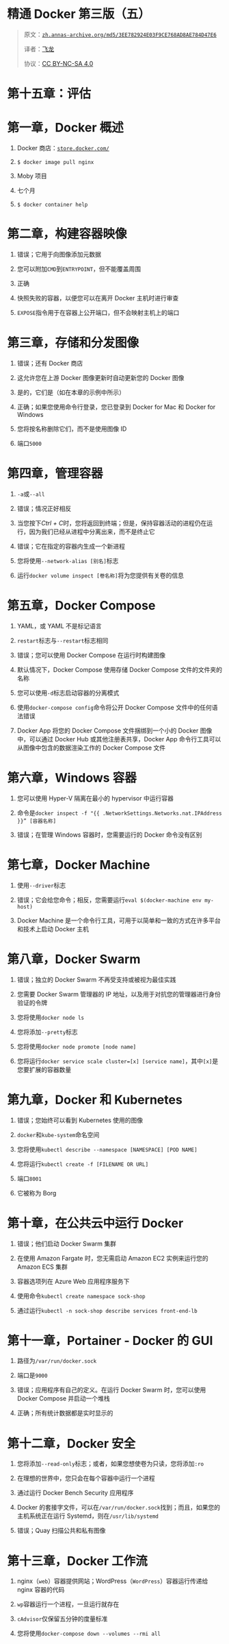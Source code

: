 # 精通 Docker 第三版（五）

> 原文：[`zh.annas-archive.org/md5/3EE782924E03F9CE768AD8AE784D47E6`](https://zh.annas-archive.org/md5/3EE782924E03F9CE768AD8AE784D47E6)
> 
> 译者：[飞龙](https://github.com/wizardforcel)
> 
> 协议：[CC BY-NC-SA 4.0](http://creativecommons.org/licenses/by-nc-sa/4.0/)

# 第十五章：评估

# 第一章，Docker 概述

1.  Docker 商店：[`store.docker.com/`](https://store.docker.com/)

1.  `$ docker image pull nginx`

1.  Moby 项目

1.  七个月

1.  `$ docker container help`

# 第二章，构建容器映像

1.  错误；它用于向图像添加元数据

1.  您可以附加`CMD`到`ENTRYPOINT`，但不能覆盖周围

1.  正确

1.  快照失败的容器，以便您可以在离开 Docker 主机时进行审查

1.  `EXPOSE`指令用于在容器上公开端口，但不会映射主机上的端口

# 第三章，存储和分发图像

1.  错误；还有 Docker 商店

1.  这允许您在上游 Docker 图像更新时自动更新您的 Docker 图像

1.  是的，它们是（如在本章的示例中所示）

1.  正确；如果您使用命令行登录，您已登录到 Docker for Mac 和 Docker for Windows

1.  您将按名称删除它们，而不是使用图像 ID

1.  端口`5000`

# 第四章，管理容器

1.  `-a`或`--all`

1.  错误；情况正好相反

1.  当您按下*Ctrl + C*时，您将返回到终端；但是，保持容器活动的进程仍在运行，因为我们已经从进程中分离出来，而不是终止它

1.  错误；它在指定的容器内生成一个新进程

1.  您将使用`--network-alias [别名]`标志

1.  运行`docker volume inspect [卷名称]`将为您提供有关卷的信息

# 第五章，Docker Compose

1.  YAML，或 YAML 不是标记语言

1.  `restart`标志与`--restart`标志相同

1.  错误；您可以使用 Docker Compose 在运行时构建图像

1.  默认情况下，Docker Compose 使用存储 Docker Compose 文件的文件夹的名称

1.  您可以使用`-d`标志启动容器的分离模式

1.  使用`docker-compose config`命令将公开 Docker Compose 文件中的任何语法错误

1.  Docker App 将您的 Docker Compose 文件捆绑到一个小的 Docker 图像中，可以通过 Docker Hub 或其他注册表共享，Docker App 命令行工具可以从图像中包含的数据渲染工作的 Docker Compose 文件

# 第六章，Windows 容器

1.  您可以使用 Hyper-V 隔离在最小的 hypervisor 中运行容器

1.  命令是`docker inspect -f "{{ .NetworkSettings.Networks.nat.IPAddress }}” [容器名称]`

1.  错误；在管理 Windows 容器时，您需要运行的 Docker 命令没有区别

# 第七章，Docker Machine

1.  使用`--driver`标志

1.  错误；它会给您命令；相反，您需要运行`eval $(docker-machine env my-host)`

1.  Docker Machine 是一个命令行工具，可用于以简单和一致的方式在许多平台和技术上启动 Docker 主机

# 第八章，Docker Swarm

1.  错误；独立的 Docker Swarm 不再受支持或被视为最佳实践

1.  您需要 Docker Swarm 管理器的 IP 地址，以及用于对抗您的管理器进行身份验证的令牌

1.  您将使用`docker node ls`

1.  您将添加`--pretty`标志

1.  您将使用`docker node promote [node name]`

1.  您将运行`docker service scale cluster=[x] [service name]`，其中`[x]`是您要扩展的容器数量

# 第九章，Docker 和 Kubernetes

1.  错误；您始终可以看到 Kubernetes 使用的图像

1.  `docker`和`kube-system`命名空间

1.  您将使用`kubectl describe --namespace [NAMESPACE] [POD NAME]`

1.  您将运行`kubectl create -f [FILENAME OR URL]`

1.  端口`8001`

1.  它被称为 Borg

# 第十章，在公共云中运行 Docker

1.  错误；他们启动 Docker Swarm 集群

1.  在使用 Amazon Fargate 时，您无需启动 Amazon EC2 实例来运行您的 Amazon ECS 集群

1.  容器选项列在 Azure Web 应用程序服务下

1.  使用命令`kubectl create namespace sock-shop`

1.  通过运行`kubectl -n sock-shop describe services front-end-lb`

# 第十一章，Portainer - Docker 的 GUI

1.  路径为`/var/run/docker.sock`

1.  端口是`9000`

1.  错误；应用程序有自己的定义。在运行 Docker Swarm 时，您可以使用 Docker Compose 并启动一个堆栈

1.  正确；所有统计数据都是实时显示的

# 第十二章，Docker 安全

1.  您将添加`--read-only`标志；或者，如果您想使卷为只读，您将添加`:ro`

1.  在理想的世界中，您只会在每个容器中运行一个进程

1.  通过运行 Docker Bench Security 应用程序

1.  Docker 的套接字文件，可以在`/var/run/docker.sock`找到；而且，如果您的主机系统正在运行 Systemd，则在`/usr/lib/systemd`

1.  错误；Quay 扫描公共和私有图像

# 第十三章，Docker 工作流

1.  nginx（`web`）容器提供网站；WordPress（`WordPress`）容器运行传递给 nginx 容器的代码

1.  `wp`容器运行一个进程，一旦运行就存在

1.  `cAdvisor`仅保留五分钟的度量标准

1.  您将使用`docker-compose down --volumes --rmi all`
